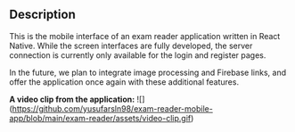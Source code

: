 ## Description

This is the mobile interface of an exam reader application written in React Native. While the screen interfaces are fully developed, the server connection is currently only available for the login and register pages.

In the future, we plan to integrate image processing and Firebase links, and offer the application once again with these additional features.

**A video clip from the application:** 
![]
(https://github.com/yusufarsln98/exam-reader-mobile-app/blob/main/exam-reader/assets/video-clip.gif)
